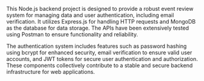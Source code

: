 This Node.js backend project is designed to provide a robust event review system
for managing data and user authentication, including email verification. It utilizes
Express.js for handling HTTP requests and MongoDB as the database for data storage.
The APIs have been extensively tested using Postman to ensure functionality and reliability.

The authentication system includes features such as password hashing using bcrypt for 
enhanced security, email verification to ensure valid user accounts, and JWT tokens for
secure user authentication and authorization. These components collectively contribute 
to a stable and secure backend infrastructure for web applications.

